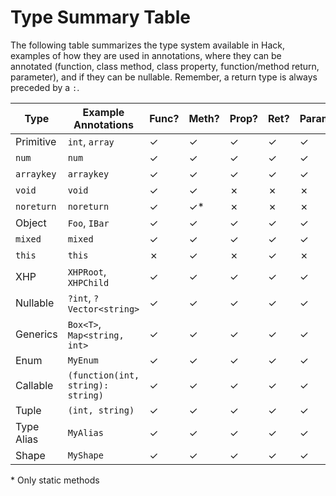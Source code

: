 # Type Summary Table

The following table summarizes the type system available in Hack, examples of how they are used in annotations, where they can be annotated (function, class method, class property, function/method return, parameter), and if they can be nullable. Remember, a return type is always preceded by a `:`.

Type       |    Example Annotations  |Func?|Meth?|Prop?|Ret?|Param?|Nullable?
-----------|-------------------------|-----|---- |-----|----|------|---------
Primitive  |`int`, `array`           | &#x2713;   |  &#x2713;  | &#x2713;   | &#x2713;  | &#x2713;    | &#x2713;
`num`      |`num`                    | &#x2713;   |  &#x2713;  | &#x2713;   | &#x2713;  | &#x2713;    | &#x2713;
`arraykey` |`arraykey`               | &#x2713;   |  &#x2713;  | &#x2713;   | &#x2713;  | &#x2713;    | &#x2713;
`void`     |`void`                   | &#x2713;   |  &#x2713;  | &#x2717;   | &#x2717;  | &#x2717;    | &#x2717;
`noreturn` |`noreturn`               | &#x2713;   |  &#x2713;\*| &#x2717;   | &#x2717;  | &#x2717;    | &#x2717;
Object     |`Foo`, `IBar`            | &#x2713;   |  &#x2713;  | &#x2713;   | &#x2713;  | &#x2713;    | &#x2713;
`mixed`    |`mixed`                  | &#x2713;   |  &#x2713;  | &#x2713;   | &#x2713;  | &#x2713;    | &#x2717;
`this`     |`this`                   | &#x2717;   |  &#x2713;  | &#x2717;   | &#x2713;  | &#x2717;    | &#x2713; 
XHP        |`XHPRoot`, `XHPChild`    | &#x2713;   |  &#x2713;  | &#x2713;   | &#x2713;  | &#x2713;    | &#x2713;
Nullable   |`?int`, `?Vector<string>`| &#x2713;   |  &#x2713;  | &#x2713;   | &#x2713;  | &#x2713;    | &#x2713;
Generics   |`Box<T>`, `Map<string, int>`| &#x2713;   |  &#x2713;  | &#x2713;   | &#x2713;  | &#x2713;    | &#x2713;
Enum       |`MyEnum`                 | &#x2713;   |  &#x2713;  | &#x2713;   | &#x2713;  | &#x2713;    | &#x2713;
Callable   |`(function(int, string): string)`|&#x2713; |  &#x2713;  | &#x2713;   | &#x2713;  | &#x2713;    | &#x2713;
Tuple      |`(int, string)`          | &#x2713;   |  &#x2713;  | &#x2713;   | &#x2713;  | &#x2713;    | &#x2713;
Type Alias |`MyAlias`                | &#x2713;   |  &#x2713;  | &#x2713;   | &#x2713;  | &#x2713;    | &#x2713;
Shape      |`MyShape`                | &#x2713;   |  &#x2713;  | &#x2713;   | &#x2713;  | &#x2713;    | &#x2713;

\* Only static methods
